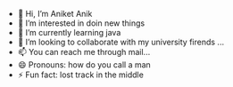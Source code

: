 - 👋 Hi, I’m Aniket Anik
- 👀 I’m interested in doin new things 
- 🌱 I’m currently learning java
- 💞️ I’m looking to collaborate with my university firends ...
- 📫 You can reach me through mail...
- 😄 Pronouns: how do you call a man
- ⚡ Fun fact: lost track in the middle 

